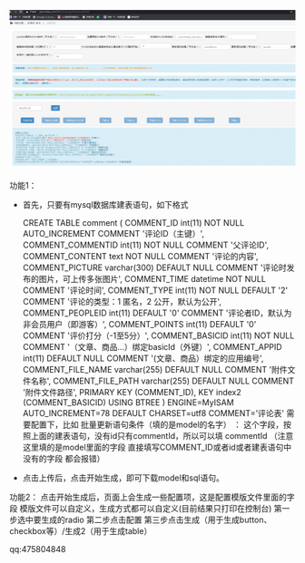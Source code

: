 ![avatar](aa.gif)

功能1：

- 首先，只要有mysql数据库建表语句，如下格式

     CREATE TABLE comment ( COMMENT_ID int(11) NOT NULL AUTO_INCREMENT COMMENT '评论ID（主键）', COMMENT_COMMENTID int(11) NOT NULL COMMENT '父评论ID', COMMENT_CONTENT text NOT NULL COMMENT '评论的内容', COMMENT_PICTURE varchar(300) DEFAULT NULL COMMENT '评论时发布的图片，可上传多张图片', COMMENT_TIME datetime NOT NULL COMMENT '评论时间', COMMENT_TYPE int(11) NOT NULL DEFAULT '2' COMMENT '评论的类型：1 匿名，2 公开，默认为公开', COMMENT_PEOPLEID int(11) DEFAULT '0' COMMENT '评论者ID，默认为非会员用户（即游客）', COMMENT_POINTS int(11) DEFAULT '0' COMMENT '评价打分（-1至5分）', COMMENT_BASICID int(11) NOT NULL COMMENT '（文章、商品...）绑定basicId（外键）', COMMENT_APPID int(11) DEFAULT NULL COMMENT '(文章、商品）绑定的应用编号', COMMENT_FILE_NAME varchar(255) DEFAULT NULL COMMENT '附件文件名称', COMMENT_FILE_PATH varchar(255) DEFAULT NULL COMMENT '附件文件路径', PRIMARY KEY (COMMENT_ID), KEY index2 (COMMENT_BASICID) USING BTREE ) ENGINE=MyISAM AUTO_INCREMENT=78 DEFAULT CHARSET=utf8 COMMENT='评论表'
需要配置下，比如 批量更新语句条件（填的是model的名字） ： 这个字段，按照上面的建表语句，没有id只有commentId，所以可以填 commentId （注意这里填的是model里面的字段 直接填写COMMENT_ID或者id或者建表语句中没有的字段 都会报错）
- 点击上传后，点击开始生成，即可下载model和sql语句。

功能2： 点击开始生成后，页面上会生成一些配置项，这是配置模版文件里面的字段 模版文件可以自定义，生成方式都可以自定义(目前结果只打印在控制台) 第一步选中要生成的radio 第二步点击配置 第三步点击生成（用于生成button、checkbox等）/生成2（用于生成table）

qq:475804848
